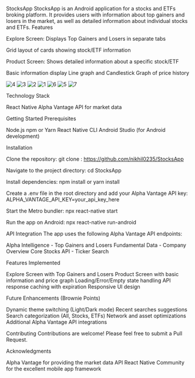 StocksApp
StocksApp is an Android application for a stocks and ETFs broking platform. It provides users with information about top gainers and losers in the market, as well as detailed information about individual stocks and ETFs.
Features

Explore Screen: Displays Top Gainers and Losers in separate tabs

Grid layout of cards showing stock/ETF information


Product Screen: Shows detailed information about a specific stock/ETF

Basic information display
Line graph and Candlestick Graph of price history

![4](https://github.com/nikhil0235/StocksApp/assets/109364387/674c493d-7f7c-472d-8ef1-3a48d62c12cd)
![3](https://github.com/nikhil0235/StocksApp/assets/109364387/d1c18ce7-1a39-4df8-b154-39eb0b729db9)
![2](https://github.com/nikhil0235/StocksApp/assets/109364387/0a7b27c1-e43f-43b5-8d1e-ca4d70d3dd9b)
![1](https://github.com/nikhil0235/StocksApp/assets/109364387/1597d996-250b-4417-991a-f567163158ca)
![6](https://github.com/nikhil0235/StocksApp/assets/109364387/7fb5fe9f-471d-46f9-a3f1-4071361f2333)
![5](https://github.com/nikhil0235/StocksApp/assets/109364387/57ab7360-3089-4046-b0eb-055f485a0bac)
![7](https://github.com/nikhil0235/StocksApp/assets/109364387/ea7a76bc-97b7-41fc-9f33-9b369c391e5c)



Technology Stack

React Native
Alpha Vantage API for market data

Getting Started
Prerequisites

Node.js
npm or Yarn
React Native CLI
Android Studio (for Android development)

Installation

Clone the repository:
git clone : https://github.com/nikhil0235/StocksApp

Navigate to the project directory:
cd StocksApp

Install dependencies:
npm install
or
yarn install

Create a .env file in the root directory and add your Alpha Vantage API key:
ALPHA_VANTAGE_API_KEY=your_api_key_here

Start the Metro bundler:
npx react-native start

Run the app on Android:
npx react-native run-android


API Integration
The app uses the following Alpha Vantage API endpoints:

Alpha Intelligence - Top Gainers and Losers
Fundamental Data - Company Overview
Core Stocks API - Ticker Search

Features Implemented

 Explore Screen with Top Gainers and Losers
 Product Screen with basic information and price graph
 Loading/Error/Empty state handling
 API response caching with expiration
 Responsive UI design

Future Enhancements (Brownie Points)

 Dynamic theme switching (Light/Dark mode)
 Recent searches suggestions
 Search categorization (All, Stocks, ETFs)
 Network and asset optimizations
 Additional Alpha Vantage API integrations

Contributing
Contributions are welcome! Please feel free to submit a Pull Request.

Acknowledgments

Alpha Vantage for providing the market data API
React Native Community for the excellent mobile app framework

